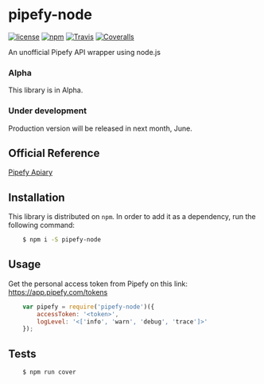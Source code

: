 # pipefy-node

[![license](https://img.shields.io/github/license/mashape/apistatus.svg?style=flat-square)](https://github.com/gcfabri/pipefy-node/blob/master/LICENSE)
[![npm](https://img.shields.io/npm/v/pipefy-node.svg?style=flat-square)](https://www.npmjs.com/package/pipefy-node)
[![Travis](https://img.shields.io/travis/gcfabri/pipefy-node.svg?style=flat-square)](https://travis-ci.org/gcfabri/pipefy-node)
[![Coveralls](https://img.shields.io/coveralls/gcfabri/pipefy-node.svg?style=flat-square)](https://coveralls.io/github/gcfabri/pipefy-node)

An unofficial Pipefy API wrapper using node.js

### Alpha

This library is in Alpha.

### Under development

Production version will be released in next month, June.

## Official Reference

[Pipefy Apiary](http://docs.pipefy.apiary.io)

## Installation

This library is distributed on `npm`. In order to add it as a dependency,
run the following command:

```sh
    $ npm i -S pipefy-node
```

## Usage

Get the personal access token from Pipefy on this link: https://app.pipefy.com/tokens

```javascript
    var pipefy = require('pipefy-node')({
        accessToken: '<token>',
        logLevel: '<['info', 'warn', 'debug', 'trace']>'
    });
```

## Tests
```sh
    $ npm run cover
```

